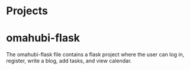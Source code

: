 # Projects 

# omahubi-flask

The omahubi-flask file contains a flask project where the user can log in, register, write a blog, add tasks, and view calendar.



